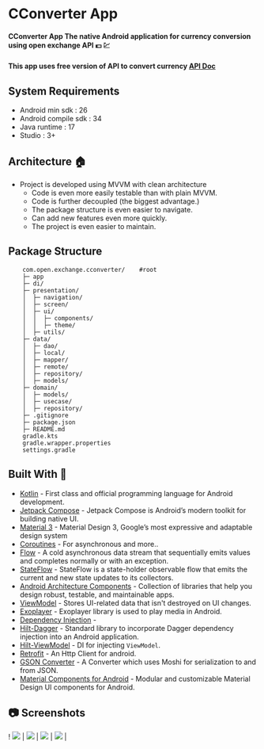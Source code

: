 # **CConverter App**

#### **CConverter App** The native Android application for currency conversion using open exchange API :dollar: :chart:

#### This app uses free version of API to convert currency [API Doc](https://docs.openexchangerates.org/reference/api-introduction)

## System Requirements
- Android min sdk      : 26
- Android compile sdk  : 34
- Java runtime         : 17
- Studio               : 3+

## Architecture :house:
- Project is developed using MVVM with clean architecture
  - Code is even more easily testable than with plain MVVM.
  - Code is further decoupled (the biggest advantage.)
  - The package structure is even easier to navigate.
  - Can add new features even more quickly.
  - The project is even easier to maintain.

## Package Structure
        
        com.open.exchange.cconverter/    #root
        ├─ app
        ├─ di/
        ├─ presentation/
        │  ├─ navigation/
        │  ├─ screen/
        │  ├─ ui/
        │  │  ├─ components/
        │  │  ├─ theme/
        │  ├─ utils/
        ├─ data/
        │  ├─ dao/
        │  ├─ local/
        │  ├─ mapper/
        │  ├─ remote/
        │  ├─ repository/
        │  ├─ models/
        ├─ domain/
        │  ├─ models/
        │  ├─ usecase/
        │  ├─ repository/
        ├─ .gitignore
        ├─ package.json
        ├─ README.md
        gradle.kts
        gradle.wrapper.properties
        settings.gradle

## Built With :hammer:
- [Kotlin](https://kotlinlang.org/) - First class and official programming language for Android development.
- [Jetpack Compose](https://developer.android.com/jetpack/compose?gclid=CjwKCAiArOqOBhBmEiwAsgeLmUlv4dbl6KV3yBs7SXOpYReSF8DaG5yWJipHnkO-OEWgyMHgjn1BixoC8bUQAvD_BwE&gclsrc=aw.ds) - Jetpack Compose is Android’s modern toolkit for building native UI.
- [Material 3](https://m3.material.io) - Material Design 3, Google’s most expressive and adaptable design system
- [Coroutines](https://kotlinlang.org/docs/reference/coroutines-overview.html) - For asynchronous and more..
- [Flow](https://kotlin.github.io/kotlinx.coroutines/kotlinx-coroutines-core/kotlinx.coroutines.flow/-flow/) - A cold asynchronous data stream that sequentially emits values and completes normally or with an exception.
- [StateFlow](https://developer.android.com/kotlin/flow/stateflow-and-sharedflow) - StateFlow is a state-holder observable flow that emits the current and new state updates to its collectors.
- [Android Architecture Components](https://developer.android.com/topic/libraries/architecture) - Collection of libraries that help you design robust, testable, and maintainable apps.
- [ViewModel](https://developer.android.com/topic/libraries/architecture/viewmodel) - Stores UI-related data that isn't destroyed on UI changes.
- [Exoplayer](https://exoplayer.dev) - Exoplayer library is used to play media in Android.
- [Dependency Injection](https://developer.android.com/training/dependency-injection) -
- [Hilt-Dagger](https://dagger.dev/hilt/) - Standard library to incorporate Dagger dependency injection into an Android application.
- [Hilt-ViewModel](https://developer.android.com/training/dependency-injection/hilt-jetpack) - DI for injecting `ViewModel`.
- [Retrofit](https://github.com/square/retrofit) - An Http Client for android.
- [GSON Converter](https://github.com/square/retrofit/tree/master/retrofit-converters/gson) - A Converter which uses Moshi for serialization to and from JSON.
- [Material Components for Android](https://github.com/material-components/material-components-android) - Modular and customizable Material Design UI components for Android.

## :camera: Screenshots

! ![](media/2.png) | ![](media/3.png) | ![](media/4.png) |  ![](media/5.png) | [](media/1.gif) 